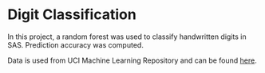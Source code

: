 # Digit Classification

In this project, a random forest was used to classify handwritten digits in SAS. Prediction accuracy was computed.

Data is used from UCI Machine Learning Repository and can be found [here](https://archive.ics.uci.edu/ml/datasets/optical+recognition+of+handwritten+digits).

